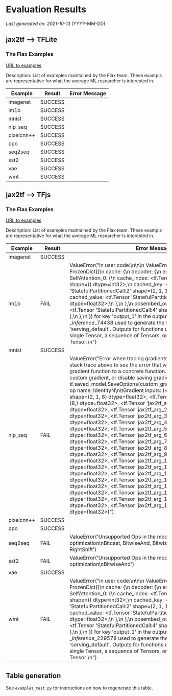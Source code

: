 # Evaluation Results

*Last generated on: 2021-10-13* (YYYY-MM-DD)

## jax2tf --> TFLite

### The Flax Examples
[URL to examples](https://github.com/google/flax/tree/main/examples)

Description: List of examples maintained by the Flax team.
These exampls are representative for what the average ML researcher is interested in.

| Example | Result | Error Message |
| --- | --- | --- |
| imagenet | SUCCESS |
| lm1b | SUCCESS |
| mnist | SUCCESS |
| nlp_seq | SUCCESS |
| pixelcnn++ | SUCCESS |
| ppo | SUCCESS |
| seq2seq | SUCCESS |
| sst2 | SUCCESS |
| vae | SUCCESS |
| wmt | SUCCESS |

## jax2tf --> TFjs

### The Flax Examples
[URL to examples](https://github.com/google/flax/tree/main/examples)

Description: List of examples maintained by the Flax team.
These exampls are representative for what the average ML researcher is interested in.

| Example | Result | Error Message |
| --- | --- | --- |
| imagenet | SUCCESS |
| lm1b | FAIL | ValueError("in user code:\n\n\n    ValueError: Got a non-Tensor value FrozenDict({\n        cache: {\n            decoder: {\n                encoderdecoderblock_0: {\n                    SelfAttention_0: {\n                        cache_index: <tf.Tensor 'StatefulPartitionedCall:1' shape=() dtype=int32>,\n                        cached_key: <tf.Tensor 'StatefulPartitionedCall:2' shape=(2, 1, 1, 2) dtype=float32>,\n                        cached_value: <tf.Tensor 'StatefulPartitionedCall:3' shape=(2, 1, 1, 2) dtype=float32>,\n                    },\n                },\n                posembed_output: {\n                    cache_index: <tf.Tensor 'StatefulPartitionedCall:4' shape=() dtype=uint32>,\n                },\n            },\n        },\n    }) for key 'output_1' in the output of the function __inference_<lambda>_74438 used to generate the SavedModel signature 'serving_default'. Outputs for functions used as signatures must be a single Tensor, a sequence of Tensors, or a dictionary from string to Tensor.\n")
| mnist | SUCCESS |
| nlp_seq | FAIL | ValueError("Error when tracing gradients for SavedModel.\n\nSee the stack trace above to see the error that was raised when converting a gradient function to a concrete function. You may need to update the custom gradient, or disable saving gradients with the option tf.saved_model.SaveOptions(custom_gradients=False).\n\tProblematic op name: IdentityN\n\tGradient inputs: (<tf.Tensor 'AddV2_12:0' shape=(2, 1, 8) dtype=float32>, <tf.Tensor 'jax2tf_arg_0:0' shape=(8,) dtype=float32>, <tf.Tensor 'jax2tf_arg_1:0' shape=(4, 8) dtype=float32>, <tf.Tensor 'jax2tf_arg_2:0' shape=(4,) dtype=float32>, <tf.Tensor 'jax2tf_arg_3:0' shape=(4,) dtype=float32>, <tf.Tensor 'jax2tf_arg_4:0' shape=(4,) dtype=float32>, <tf.Tensor 'jax2tf_arg_5:0' shape=(4,) dtype=float32>, <tf.Tensor 'jax2tf_arg_6:0' shape=(2,) dtype=float32>, <tf.Tensor 'jax2tf_arg_7:0' shape=(4, 2) dtype=float32>, <tf.Tensor 'jax2tf_arg_8:0' shape=(4,) dtype=float32>, <tf.Tensor 'jax2tf_arg_9:0' shape=(2, 4) dtype=float32>, <tf.Tensor 'jax2tf_arg_10:0' shape=(4, 1, 2) dtype=float32>, <tf.Tensor 'jax2tf_arg_11:0' shape=(1, 2, 4) dtype=float32>, <tf.Tensor 'jax2tf_arg_12:0' shape=(4, 1, 2) dtype=float32>, <tf.Tensor 'jax2tf_arg_13:0' shape=(4, 1, 2) dtype=float32>, <tf.Tensor 'jax2tf_arg_14:0' shape=(4,) dtype=float32>, <tf.Tensor 'jax2tf_arg_15:0' shape=(4,) dtype=float32>, <tf.Tensor 'jax2tf_arg_16:0' shape=(8, 4) dtype=float32>, <tf.Tensor 'jax2tf_arg_17:0' shape=(2, 1) dtype=float32>)")
| pixelcnn++ | SUCCESS |
| ppo | SUCCESS |
| seq2seq | FAIL | ValueError('Unsupported Ops in the model before optimization\nBitcast, BitwiseAnd, BitwiseOr, LeftShift, BitwiseXor, RightShift')
| sst2 | FAIL | ValueError('Unsupported Ops in the model before optimization\nBitwiseAnd')
| vae | SUCCESS |
| wmt | FAIL | ValueError("in user code:\n\n\n    ValueError: Got a non-Tensor value FrozenDict({\n        cache: {\n            decoder: {\n                encoderdecoderblock_0: {\n                    SelfAttention_0: {\n                        cache_index: <tf.Tensor 'StatefulPartitionedCall:1' shape=() dtype=int32>,\n                        cached_key: <tf.Tensor 'StatefulPartitionedCall:2' shape=(2, 1, 1, 2) dtype=float32>,\n                        cached_value: <tf.Tensor 'StatefulPartitionedCall:3' shape=(2, 1, 1, 2) dtype=float32>,\n                    },\n                },\n                posembed_output: {\n                    cache_index: <tf.Tensor 'StatefulPartitionedCall:4' shape=() dtype=uint32>,\n                },\n            },\n        },\n    }) for key 'output_1' in the output of the function __inference_<lambda>_229578 used to generate the SavedModel signature 'serving_default'. Outputs for functions used as signatures must be a single Tensor, a sequence of Tensors, or a dictionary from string to Tensor.\n")

## Table generation

See `examples_test.py` for instructions on how to regenerate this table.
